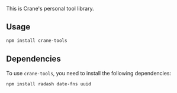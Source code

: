 This is Crane's personal tool library.

## Usage

```bash
npm install crane-tools
```

## Dependencies

To use `crane-tools`, you need to install the following dependencies:

```bash
npm install radash date-fns uuid
```

